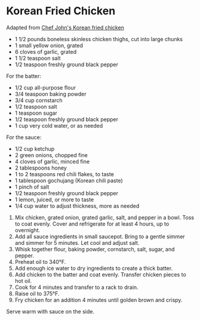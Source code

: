 # Korean Fried Chicken

Adapted from [Chef John's Korean fried chicken](http://foodwishes.blogspot.com/2014/07/korean-fried-chicken.html)

- 1 1/2 pounds boneless skinless chicken thighs, cut into large chunks
- 1 small yellow onion, grated
- 6 cloves of garlic, grated
- 1 1/2 teaspoon salt
- 1/2 teaspoon freshly ground black pepper

For the batter:
- 1/2 cup all-purpose flour
- 3/4 teaspoon baking powder
- 3/4 cup cornstarch
- 1/2 teaspoon salt
- 1 teaspoon sugar
- 1/2 teaspoon freshly ground black pepper
- 1 cup very cold water, or as needed

For the sauce:
- 1/2 cup ketchup
- 2 green onions, chopped fine
- 4 cloves of garlic, minced fine
- 2 tablespoons honey
- 1 to 2 teaspoons red chili flakes, to taste
- 1 tablespoon gochujang (Korean chili paste)
- 1 pinch of salt
- 1/2 teaspoon freshly ground black pepper
- 1 lemon, juiced, or more to taste
- 1/4 cup water to adjust thickness, more as needed

1. Mix chicken, grated onion, grated garlic, salt, and pepper in a bowl. Toss to coat evenly. Cover and refrigerate for at least 4 hours, up to overnight.
2. Add all sauce ingredients in small saucepot. Bring to a gentle simmer and simmer for 5 minutes. Let cool and adjust salt.
3. Whisk together flour, baking powder, cornstarch, salt, sugar, and pepper.
4. Preheat oil to 340&deg;F.
5. Add enough ice water to dry ingredients to create a thick batter.
6. Add chicken to the batter and coat evenly. Transfer chicken pieces to hot oil.
7. Cook for 4 minutes and transfer to a rack to drain.
8. Raise oil to 375&deg;F.
9. Fry chicken for an addition 4 minutes until golden brown and crispy.

Serve warm with sauce on the side.